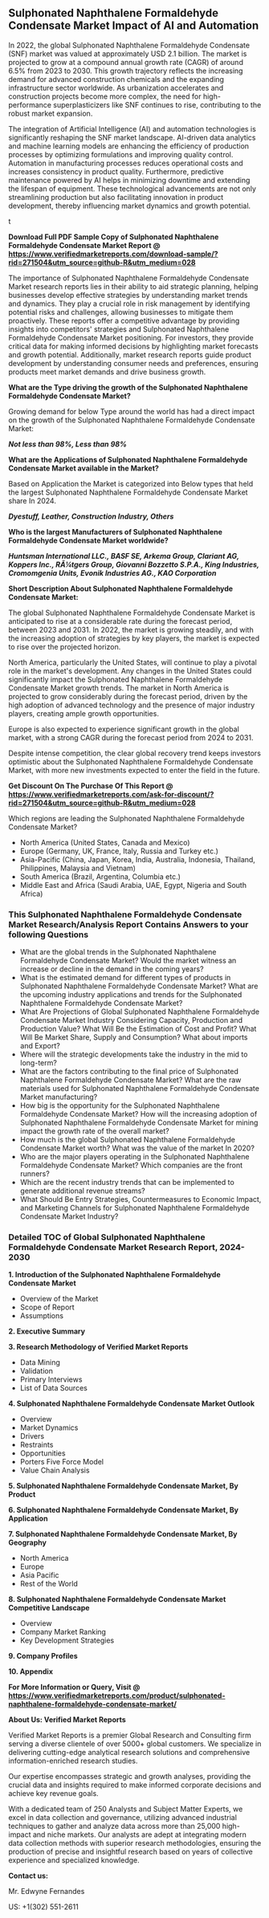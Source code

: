 <h2>Sulphonated Naphthalene Formaldehyde Condensate Market Impact of AI and Automation</h2><p>In 2022, the global Sulphonated Naphthalene Formaldehyde Condensate (SNF) market was valued at approximately USD 2.1 billion. The market is projected to grow at a compound annual growth rate (CAGR) of around 6.5% from 2023 to 2030. This growth trajectory reflects the increasing demand for advanced construction chemicals and the expanding infrastructure sector worldwide. As urbanization accelerates and construction projects become more complex, the need for high-performance superplasticizers like SNF continues to rise, contributing to the robust market expansion.</p><p>The integration of Artificial Intelligence (AI) and automation technologies is significantly reshaping the SNF market landscape. AI-driven data analytics and machine learning models are enhancing the efficiency of production processes by optimizing formulations and improving quality control. Automation in manufacturing processes reduces operational costs and increases consistency in product quality. Furthermore, predictive maintenance powered by AI helps in minimizing downtime and extending the lifespan of equipment. These technological advancements are not only streamlining production but also facilitating innovation in product development, thereby influencing market dynamics and growth potential.</p>t</p><p id="" class=""><strong>Download Full PDF Sample Copy of Sulphonated Naphthalene Formaldehyde Condensate Market Report @ <a href="https://www.verifiedmarketreports.com/download-sample/?rid=271504&utm_source=github-R&utm_medium=028" target="_blank">https://www.verifiedmarketreports.com/download-sample/?rid=271504&utm_source=github-R&utm_medium=028</a></strong></p><p>The importance of&nbsp;Sulphonated Naphthalene Formaldehyde Condensate Market research reports lies in their ability to aid strategic planning, helping businesses develop effective strategies by understanding market trends and dynamics. They play a crucial role in risk management by identifying potential risks and challenges, allowing businesses to mitigate them proactively. These reports offer a competitive advantage by providing insights into competitors' strategies and Sulphonated Naphthalene Formaldehyde Condensate Market positioning. For investors, they provide critical data for making informed decisions by highlighting market forecasts and growth potential. Additionally, market research reports guide product development by understanding consumer needs and preferences, ensuring products meet market demands and drive business growth.</p><p><strong>What are the&nbsp;Type driving the growth of the Sulphonated Naphthalene Formaldehyde Condensate Market?</strong></p><p id="" class="">Growing demand for below Type around the world has had a direct impact on the growth of the Sulphonated Naphthalene Formaldehyde Condensate Market:</p><em><strong>Not less than 98%, Less than 98%</strong></em></p><strong>What are the&nbsp;Applications&nbsp;of Sulphonated Naphthalene Formaldehyde Condensate Market available in the Market?</strong></p><p id="" class="">Based on Application the Market is categorized into Below types that held the largest Sulphonated Naphthalene Formaldehyde Condensate Market share In 2024.</p><em><strong>Dyestuff, Leather, Construction Industry, Others</strong></em></p><strong>Who is the largest Manufacturers of Sulphonated Naphthalene Formaldehyde Condensate Market worldwide?</strong></p><p><em><strong>Huntsman International LLC., BASF SE, Arkema Group, Clariant AG, Koppers Inc., RÃ¼tgers Group, Giovanni Bozzetto S.P.A., King Industries, Cromomgenia Units, Evonik Industries AG., KAO Corporation</strong></em></p><p id="" class=""><strong>Short Description About Sulphonated Naphthalene Formaldehyde Condensate Market:</strong></p><p>The global Sulphonated Naphthalene Formaldehyde Condensate Market is anticipated to rise at a considerable rate during the forecast period, between 2023 and 2031. In 2022, the market is growing steadily, and with the increasing adoption of strategies by key players, the market is expected to rise over the projected horizon.</p><p>North America, particularly the United States, will continue to play a pivotal role in the market's development. Any changes in the United States could significantly impact the Sulphonated Naphthalene Formaldehyde Condensate Market growth trends. The market in North America is projected to grow considerably during the forecast period, driven by the high adoption of advanced technology and the presence of major industry players, creating ample growth opportunities.</p><p>Europe is also expected to experience significant growth in the global market, with a strong CAGR during the forecast period from 2024 to 2031.</p><p>Despite intense competition, the clear global recovery trend keeps investors optimistic about the Sulphonated Naphthalene Formaldehyde Condensate Market, with more new investments expected to enter the field in the future.</p><p id="" class=""><strong>Get Discount On The Purchase Of This Report @ <a href="https://www.verifiedmarketreports.com/ask-for-discount/?rid=271504&utm_source=github-R&utm_medium=028" target="_blank">https://www.verifiedmarketreports.com/ask-for-discount/?rid=271504&utm_source=github-R&utm_medium=028</a></strong></p>Which regions are leading the Sulphonated Naphthalene Formaldehyde Condensate Market?</p><ul><li>North America (United States, Canada and Mexico)</li><li>Europe (Germany, UK, France, Italy, Russia and Turkey etc.)</li><li>Asia-Pacific (China, Japan, Korea, India, Australia, Indonesia, Thailand, Philippines, Malaysia and Vietnam)</li><li>South America (Brazil, Argentina, Columbia etc.)</li><li>Middle East and Africa (Saudi Arabia, UAE, Egypt, Nigeria and South Africa)</li></ul><h3 id="" class="">This Sulphonated Naphthalene Formaldehyde Condensate Market Research/Analysis Report Contains Answers to your following Questions</h3><ul><li>What are the global trends in the Sulphonated Naphthalene Formaldehyde Condensate Market? Would the market witness an increase or decline in the demand in the coming years?</li><li>What is the estimated demand for different types of products in Sulphonated Naphthalene Formaldehyde Condensate Market? What are the upcoming industry applications and trends for the Sulphonated Naphthalene Formaldehyde Condensate Market?</li><li>What Are Projections of Global Sulphonated Naphthalene Formaldehyde Condensate Market Industry Considering Capacity, Production and Production Value? What Will Be the Estimation of Cost and Profit? What Will Be Market Share, Supply and Consumption? What about imports and Export?</li><li>Where will the strategic developments take the industry in the mid to long-term?</li><li>What are the factors contributing to the final price of Sulphonated Naphthalene Formaldehyde Condensate Market? What are the raw materials used for Sulphonated Naphthalene Formaldehyde Condensate Market manufacturing?</li><li>How big is the opportunity for the Sulphonated Naphthalene Formaldehyde Condensate Market? How will the increasing adoption of Sulphonated Naphthalene Formaldehyde Condensate Market for mining impact the growth rate of the overall market?</li><li>How much is the global Sulphonated Naphthalene Formaldehyde Condensate Market worth? What was the value of the market In 2020?</li><li>Who are the major players operating in the Sulphonated Naphthalene Formaldehyde Condensate Market? Which companies are the front runners?</li><li>Which are the recent industry trends that can be implemented to generate additional revenue streams?</li><li>What Should Be Entry Strategies, Countermeasures to Economic Impact, and Marketing Channels for Sulphonated Naphthalene Formaldehyde Condensate Market Industry?</li></ul><h3 id="" class="">Detailed TOC of Global Sulphonated Naphthalene Formaldehyde Condensate Market Research Report, 2024-2030</h3><p id="" class=""><strong>1. Introduction of the Sulphonated Naphthalene Formaldehyde Condensate Market</strong></p><ul><li>Overview of the Market</li><li>Scope of Report</li><li>Assumptions</li></ul><p id="" class=""><strong>2. Executive Summary</strong></p><p id="" class=""><strong>3. Research Methodology of Verified Market Reports</strong></p><ul><li>Data Mining</li><li>Validation</li><li>Primary Interviews</li><li>List of Data Sources</li></ul><p id="" class=""><strong>4. Sulphonated Naphthalene Formaldehyde Condensate Market Outlook</strong></p><ul><li>Overview</li><li>Market Dynamics</li><li>Drivers</li><li>Restraints</li><li>Opportunities</li><li>Porters Five Force Model</li><li>Value Chain Analysis</li></ul><p id="" class=""><strong>5. Sulphonated Naphthalene Formaldehyde Condensate Market, By Product</strong></p><p id="" class=""><strong>6. Sulphonated Naphthalene Formaldehyde Condensate Market, By Application</strong></p><p id="" class=""><strong>7. Sulphonated Naphthalene Formaldehyde Condensate Market, By Geography</strong></p><ul><li>North America</li><li>Europe</li><li>Asia Pacific</li><li>Rest of the World</li></ul><p id="" class=""><strong>8. Sulphonated Naphthalene Formaldehyde Condensate Market Competitive Landscape</strong></p><ul><li>Overview</li><li>Company Market Ranking</li><li>Key Development Strategies</li></ul><p id="" class=""><strong>9. Company Profiles</strong></p><p id="" class=""><strong>10. Appendix</strong></p><p id="" class=""><strong>For More Information or Query, Visit @ <a href="https://www.verifiedmarketreports.com/product/sulphonated-naphthalene-formaldehyde-condensate-market/" target="_blank">https://www.verifiedmarketreports.com/product/sulphonated-naphthalene-formaldehyde-condensate-market/</a></strong></p><p id="" class=""><strong>About Us: Verified Market Reports</strong></p><p id="" class="">Verified Market Reports is a premier Global Research and Consulting firm serving a diverse clientele of over 5000+ global customers. We specialize in delivering cutting-edge analytical research solutions and comprehensive information-enriched research studies.</p><p id="" class="">Our expertise encompasses strategic and growth analyses, providing the crucial data and insights required to make informed corporate decisions and achieve key revenue goals.</p><p id="" class="">With a dedicated team of 250 Analysts and Subject Matter Experts, we excel in data collection and governance, utilizing advanced industrial techniques to gather and analyze data across more than 25,000 high-impact and niche markets. Our analysts are adept at integrating modern data collection methods with superior research methodologies, ensuring the production of precise and insightful research based on years of collective experience and specialized knowledge.</p><p id="" class=""><strong>Contact us:</strong></p><p id="" class="">Mr. Edwyne Fernandes</p><p id="" class="">US: +1(302) 551-2611</p>